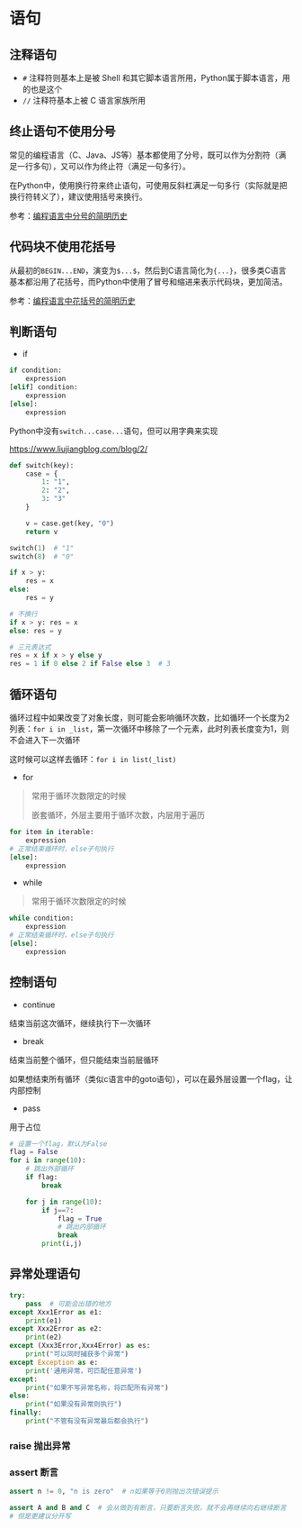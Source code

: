 # 语句

## 注释语句

- `#` 注释符则基本上是被 Shell 和其它脚本语言所用，Python属于脚本语言，用的也是这个
- `//` 注释符基本上被 C 语言家族所用

## 终止语句不使用分号

常见的编程语言（C、Java、JS等）基本都使用了分号，既可以作为分割符（满足一行多句），又可以作为终止符（满足一句多行）。

在Python中，使用换行符来终止语句，可使用反斜杠满足一句多行（实际就是把换行符转义了），建议使用括号来换行。

参考：[编程语言中分号的简明历史](https://mp.weixin.qq.com/s/VLJZjMp1OuMDwIiL4NH1_g)

## 代码块不使用花括号

从最初的`BEGIN...END`，演变为`$...$`，然后到C语言简化为`{...}`，很多类C语言基本都沿用了花括号，而Python中使用了冒号和缩进来表示代码块，更加简洁。

参考：[编程语言中花括号的简明历史](https://mp.weixin.qq.com/s/8-DgLMBfWSnR0j8Q83UzeQ)

## 判断语句

- if

```python
if condition:
    expression
[elif] condition:
    expression
[else]:
    expression
```

Python中没有`switch...case...`语句，但可以用字典来实现

<https://www.liujiangblog.com/blog/2/>

```python
def switch(key):
    case = {
        1: "1",
        2: "2",
        3: "3"
    }

    v = case.get(key, "0")
    return v

switch(1)  # "1"
switch(8)  # "0"
```

```python
if x > y:
    res = x
else:
    res = y

# 不换行
if x > y: res = x
else: res = y

# 三元表达式
res = x if x > y else y
res = 1 if 0 else 2 if False else 3  # 3
```

## 循环语句

循环过程中如果改变了对象长度，则可能会影响循环次数，比如循环一个长度为2列表：`for i in _list`，第一次循环中移除了一个元素，此时列表长度变为1，则不会进入下一次循环

这时候可以这样去循环：`for i in list(_list)`

- for

> 常用于循环次数限定的时候
>
> 嵌套循环，外层主要用于循环次数，内层用于遍历

```python
for item in iterable:
    expression
# 正常结束循环时，else子句执行
[else]:
    expression
```

- while

> 常用于循环次数限定的时候

```python
while condition:
    expression
# 正常结束循环时，else子句执行
[else]:
    expression
```

## 控制语句

- continue

结束当前这次循环，继续执行下一次循环

- break

结束当前整个循环，但只能结束当前层循环

如果想结束所有循环（类似c语言中的goto语句），可以在最外层设置一个flag，让内部控制

- pass

用于占位

```python
# 设置一个flag，默认为False
flag = False
for i in range(10):
    # 跳出外部循环
    if flag:
        break

    for j in range(10):
        if j==7:
            flag = True
            # 跳出内部循环
            break
        print(i,j)
```

## 异常处理语句

```python
try:
    pass  # 可能会出错的地方
except Xxx1Error as e1:
    print(e1)
except Xxx2Error as e2:
    print(e2)
except (Xxx3Error,Xxx4Error) as es:
    print("可以同时捕获多个异常")
except Exception as e:
    print('通用异常，可匹配任意异常')
except:
    print("如果不写异常名称，将匹配所有异常")
else:
    print("如果没有异常则执行")
finally:
    print("不管有没有异常最后都会执行")
```

### raise 抛出异常

### assert 断言

```python
assert n != 0, "n is zero"  # n如果等于0则抛出次错误提示

assert A and B and C  # 会从做到有断言，只要断言失败，就不会再继续向右继续断言
# 但是更建议分开写
```
